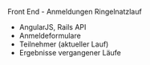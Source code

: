 Front End - Anmeldungen Ringelnatzlauf

- AngularJS, Rails API
- Anmeldeformulare
- Teilnehmer (aktueller Lauf)
- Ergebnisse vergangener Läufe

